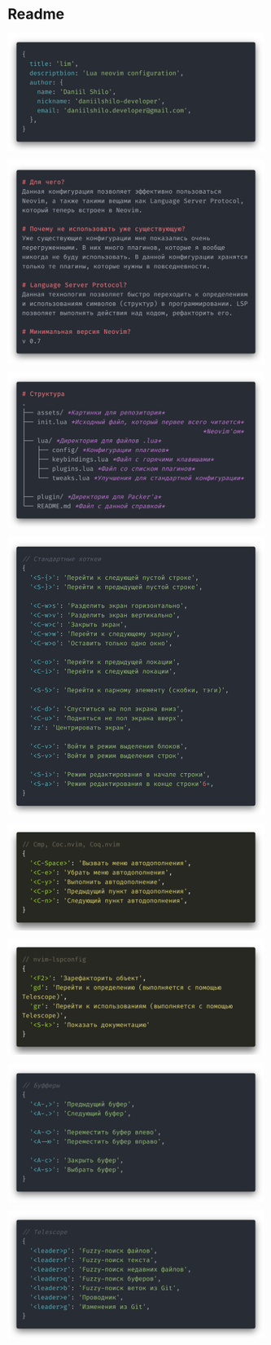 # Readme
<p align="center">
	<img src="https://github.com/daniilshilo-developer/lim/blob/master/assets/title.png?raw=true" alt="title"/>
</p>

<p align="center">
	<img src="https://github.com/daniilshilo-developer/lim/blob/master/assets/option.png?raw=true" alt="title"/>
</p>

<p align="center">
	<img src="https://github.com/daniilshilo-developer/lim/blob/master/assets/directories.png?raw=true" alt="title"/>
</p>

<p align="center">
	<img src="https://github.com/daniilshilo-developer/lim/blob/master/assets/stand.png?raw=true" alt="title"/>
</p>

<p align="center">
	<img src="https://github.com/daniilshilo-developer/lim/blob/master/assets/cmp.png?raw=true" alt="title"/>
</p>

<p align="center">
	<img src="https://github.com/daniilshilo-developer/lim/blob/master/assets/lsp.png?raw=true" alt="title"/>
</p>

<p align="center">
	<img src="https://github.com/daniilshilo-developer/lim/blob/master/assets/buffers.png?raw=true" alt="title"/>
</p>

<p align="center">
	<img src="https://github.com/daniilshilo-developer/lim/blob/master/assets/telescope.png?raw=true" alt="title"/>
</p>
